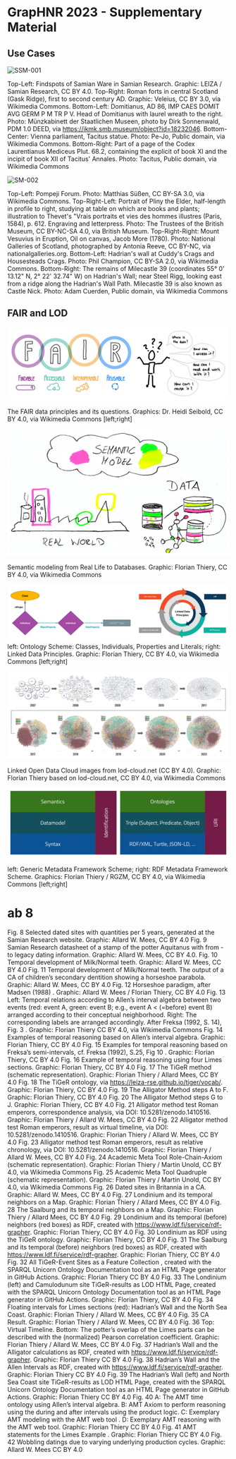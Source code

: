 # GrapHNR 2023 - Supplementary Material

## Use Cases

![SSM-001](https://raw.githubusercontent.com/leiza-scit/GrapHNR-2023-supplementary-material/main/docs/img/SM-001.png)

Top-Left: Findspots of Samian Ware in Samian Research. Graphic: LEIZA / Samian Research, CC BY 4.0. Top-Right: Roman forts in central Scotland (Gask Ridge), first to second century AD.  Graphic: Veleius, CC BY 3.0, via Wikimedia Commons. Bottom-Left: Domitianus, AD 86, IMP CAES DOMIT AVG GERM P M TR P V. Head of Domitianus with laurel wreath to the right. Photo: Münzkabinett der Staatlichen Museen, photo by Dirk Sonnenwald, PDM 1.0 DEED, via https://ikmk.smb.museum/object?id=18232046. Bottom-Center: Vienna parliament, Tacitus statue. Photo: Pe-Jo, Public domain, via Wikimedia Commons. Bottom-Right: Part of a page of the Codex Laurentianus Mediceus Plut. 68.2, containing the explicit of book XI and the incipit of book XII of Tacitus' Annales. Photo: Tacitus, Public domain, via Wikimedia Commons

![SM-002](https://raw.githubusercontent.com/leiza-scit/GrapHNR-2023-supplementary-material/main/docs/img/SM-002.png)

Top-Left: Pompeji Forum. Photo: Matthias Süßen, CC BY-SA 3.0, via Wikimedia Commons. Top-Right-Left: Portrait of Pliny the Elder, half-length in profile to right, studying at table on which are books and plants; illustration to Thevet's "Vrais portraits et vies des hommes illustres (Paris, 1584), p. 612. Engraving and letterpress. Photo: The Trustees of the British Museum, CC BY-NC-SA 4.0, via British Museum. Top-Right-Right: Mount Vesuvius in Eruption, Oil on canvas, Jacob More (1780). Photo: National Galleries of Scotland, photographed by Antonia Reeve, CC BY-NC, via nationalgalleries.org. Bottom-Left: Hadrian's wall at Cuddy's Crags and Housesteads Crags. Photo: Phil Champion, CC BY-SA 2.0, via Wikimedia Commons. Bottom-Right: The remains of Milecastle 39 (coordinates 55° 0' 13.12" N, 2° 22' 32.74" W) on Hadrian's Wall; near Steel Rigg, looking east from a ridge along the Hadrian's Wall Path. Milecastle 39 is also known as Castle Nick. Photo: Adam Cuerden, Public domain, via Wikimedia Commons

## FAIR and LOD

![SM-003](https://raw.githubusercontent.com/leiza-scit/GrapHNR-2023-supplementary-material/main/docs/img/SM-003.png)

The FAIR data principles and its questions. Graphics: Dr. Heidi Seibold, CC BY 4.0, via Wikimedia Commons [left;right]

![SM-004](https://raw.githubusercontent.com/leiza-scit/GrapHNR-2023-supplementary-material/main/docs/img/SM-004.png)

Semantic modeling from Real Life to Databases. Graphic: Florian Thiery, CC BY 4.0, via Wikimedia Commons

![SM-005](https://raw.githubusercontent.com/leiza-scit/GrapHNR-2023-supplementary-material/main/docs/img/SM-005.png)
left: Ontology Scheme: Classes, Individuals, Properties and Literals; right: Linked Data Principles. Graphic: Florian Thiery, CC BY 4.0, via Wikimedia Commons [left;right]

![SM-006](https://raw.githubusercontent.com/leiza-scit/GrapHNR-2023-supplementary-material/main/docs/img/SM-006.png)

Linked Open Data Cloud images from lod-cloud.net (CC BY 4.0). Graphic: Florian Thiery based on lod-cloud.net, CC BY 4.0, via Wikimedia Commons

![SM-007](https://raw.githubusercontent.com/leiza-scit/GrapHNR-2023-supplementary-material/main/docs/img/SM-007.png)

left: Generic Metadata Framework Scheme; right: RDF Metadata Framework Scheme. Graphics: Florian Thiery / RGZM, CC BY 4.0, via Wikimedia Commons [left;right]

# ab 8

Fig. 8 Selected dated sites with quantities per 5 years, generated at the Samian Research website. Graphic: Allard W. Mees, CC BY 4.0
Fig. 9 Samian Research datasheet of a stamp of the potter Aquitanus with from - to legacy dating information. Graphic: Allard W. Mees, CC BY 4.0.
Fig. 10 Temporal development of Milk/Normal teeth. Graphic: Allard W. Mees, CC BY 4.0
Fig. 11 Temporal development of Milk/Normal teeth. The output of a CA of children’s secondary dentition showing a horseshoe parabola. Graphic: Allard W. Mees, CC BY 4.0
Fig. 12 Horseshoe paradigm, after Madsen (1988) . Graphic: Allard W. Mees / Florian Thiery, CC BY 4.0
Fig. 13 Left: Temporal relations according to Allen’s interval algebra between two events (red: event A, green: event B; e.g., event A < (=before) event B) arranged according to their conceptual neighborhood. Right: The corresponding labels are arranged accordingly. After Freksa (1992, S. 14), Fig. 3 . Graphic: Florian Thiery CC BY 4.0, via Wikimedia Commons
Fig. 14 Examples of temporal reasoning based on Allen’s interval algebra. Graphic: Florian Thiery, CC BY 4.0
Fig. 15 Examples for temporal reasoning based on Freksa’s semi-intervals, cf. Freksa (1992), S.25, Fig 10 . Graphic: Florian Thiery, CC BY 4.0
Fig. 16 Example of temporal reasoning using four Limes sections. Graphic: Florian Thiery, CC BY 4.0
Fig. 17 The TiGeR method (schematic representation). Graphic: Florian Thiery / Allard Mees, CC BY 4.0
Fig. 18 The TiGeR ontology, via https://leiza-rse.github.io/tiger/vocab/. Graphic: Florian Thiery, CC BY 4.0
Fig. 19 The Alligator Method steps A to F. Graphic: Florian Thiery, CC BY 4.0
Fig. 20 The Alligator Method steps G to J. Graphic: Florian Thiery, CC BY 4.0
Fig. 21 Alligator method test Roman emperors, correspondence analysis, via DOI: 10.5281/zenodo.1410516. Graphic: Florian Thiery / Allard W. Mees, CC BY 4.0
Fig. 22 Alligator method test Roman emperors, result as virtual timeline, via DOI: 10.5281/zenodo.1410516. Graphic: Florian Thiery / Allard W. Mees, CC BY 4.0
Fig. 23 Alligator method test Roman emperors, result as relative chronology, via DOI: 10.5281/zenodo.1410516. Graphic: Florian Thiery / Allard W. Mees, CC BY 4.0
Fig. 24 Academic Meta Tool Role-Chain-Axiom (schematic representation). Graphic: Florian Thiery / Martin Unold, CC BY 4.0, via Wikimedia Commons
Fig. 25 Academic Meta Tool Quadruple (schematic representation). Graphic: Florian Thiery / Martin Unold, CC BY 4.0, via Wikimedia Commons
Fig. 26 Dated sites in Britannia in a CA. Graphic: Allard W. Mees, CC BY 4.0
Fig. 27 Londinium and its temporal neighbors on a Map. Graphic: Florian Thiery / Allard Mees, CC BY 4.0
Fig. 28 The Saalburg and its temporal neighbors on a Map. Graphic: Florian Thiery / Allard Mees, CC BY 4.0
Fig. 29 Londinium and its temporal (before) neighbors (red boxes) as RDF, created with https://www.ldf.fi/service/rdf-grapher. Graphic: Florian Thiery, CC BY 4.0
Fig. 30 Londinium as RDF using the TiGeR ontology. Graphic: Florian Thiery, CC BY 4.0
Fig. 31 The Saalburg and its temporal (before) neighbors (red boxes) as RDF, created with https://www.ldf.fi/service/rdf-grapher. Graphic: Florian Thiery, CC BY 4.0
Fig. 32 All TiGeR-Event Sites as a Feature Collection , created with the SPARQL Unicorn Ontology Documentation tool  as an HTML Page generator in GitHub Actions. Graphic: Florian Thiery CC BY 4.0
Fig. 33 The Londinium  (left) and Camulodunum  site TiGeR-results as LOD HTML Page, created with the SPARQL Unicorn Ontology Documentation tool  as an HTML Page generator in GitHub Actions. Graphic: Florian Thiery, CC BY 4.0
Fig. 34  Floating intervals for Limes sections (red): Hadrian’s Wall and the North Sea Coast. Graphic: Florian Thiery / Allard W. Mees, CC BY 4.0
Fig. 35 CA Result. Graphic: Florian Thiery / Allard W. Mees, CC BY 4.0
Fig. 36 Top: Virtual Timeline. Bottom: The potter’s overlap of the Limes parts can be described with the (normalized) Pearson correlation coefficient. Graphic: Florian Thiery / Allard W. Mees, CC BY 4.0
Fig. 37 Hadrian’s Wall and the Alligator calculations as RDF, created with https://www.ldf.fi/service/rdf-grapher. Graphic: Florian Thiery CC BY 4.0
Fig. 38 Hadrian’s Wall and the Allen Intervals as RDF, created with https://www.ldf.fi/service/rdf-grapher. Graphic: Florian Thiery CC BY 4.0
Fig. 39 The Hadrian’s Wall  (left) and North Sea Coast  site TiGeR-results as LOD HTML Page, created with the SPARQL Unicorn Ontology Documentation tool  as an HTML Page generator in GitHub Actions. Graphic: Florian Thiery CC BY 4.0
Fig. 40 A: The AMT time ontology using Allen’s interval algebra. B: AMT Axiom to perform reasoning using the during and after intervals using the product logic. C: Exemplary AMT modeling with the AMT web tool . D: Exemplary AMT reasoning with the AMT web tool. Graphic: Florian Thiery CC BY 4.0
Fig. 41 AMT statements for the Limes Example . Graphic: Florian Thiery CC BY 4.0
Fig. 42 Wobbling datings due to varying underlying production cycles. Graphic: Allard W. Mees CC BY 4.0